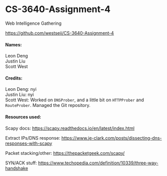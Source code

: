 # CS-3640-Assignment-4
Web Intelligence Gathering

https://github.com/westseii/CS-3640-Assignment-4

#### Names:
Leon Deng<br>
Justin Liu<br>
Scott West

#### Credits:
Leon Deng: nyi<br>
Justin Liu: nyi<br>
Scott West: Worked on `DNSProber`, and a little bit on `HTTPProber` and `RouteProber`. Managed the Git repository.

#### Resources used:
Scapy docs: https://scapy.readthedocs.io/en/latest/index.html

Extract IPs/DNS response: https://www.je-clark.com/posts/dissecting-dns-responses-with-scapy

Packet stacking/other: https://thepacketgeek.com/scapy/

SYN/ACK stuff: https://www.techopedia.com/definition/10339/three-way-handshake
